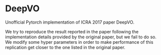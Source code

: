 # DeepVO

Unofficial Pytorch implementation of ICRA 2017 paper DeepVO. 

We try to reproduce the result reported in the paper following the implementation details provided by the original paper, but we fail to do so. We modify some hyper parameters in order to make performance of this replication get closer to the one listed in the original paper. 
